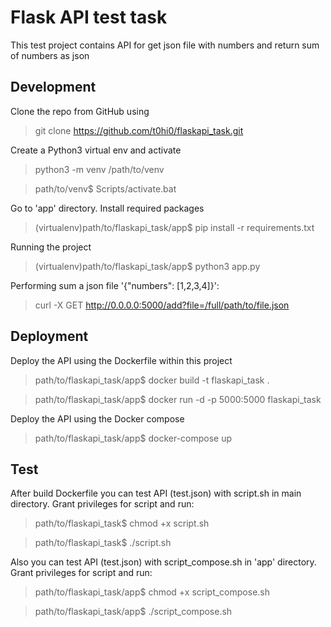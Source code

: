# Flask API test task

This test project contains API for get json file with numbers and return sum of numbers as json

## Development

Clone the repo from GitHub using
> git clone https://github.com/t0hi0/flaskapi_task.git

Create a Python3 virtual env and activate
> python3 -m venv /path/to/venv

> path/to/venv$ Scripts/activate.bat

Go to 'app' directory. Install required packages
> (virtualenv)path/to/flaskapi_task/app$ pip install -r requirements.txt

Running the project
> (virtualenv)path/to/flaskapi_task/app$ python3 app.py

Performing sum a json file '{"numbers": [1,2,3,4]}':
> curl -X GET http://0.0.0.0:5000/add?file=/full/path/to/file.json

## Deployment
Deploy the API using the Dockerfile within this project

> path/to/flaskapi_task/app$ docker build -t flaskapi_task .

> path/to/flaskapi_task/app$ docker run -d -p 5000:5000 flaskapi_task

Deploy the API using the Docker compose 
> path/to/flaskapi_task/app$ docker-compose up

## Test
After build Dockerfile you can test API (test.json) with script.sh in main directory. Grant privileges for script and run: 
> path/to/flaskapi_task$ chmod +x script.sh

> path/to/flaskapi_task$ ./script.sh

Also you can test API (test.json) with script_compose.sh in 'app' directory. Grant privileges for script and run: 
> path/to/flaskapi_task/app$ chmod +x script_compose.sh

> path/to/flaskapi_task/app$ ./script_compose.sh